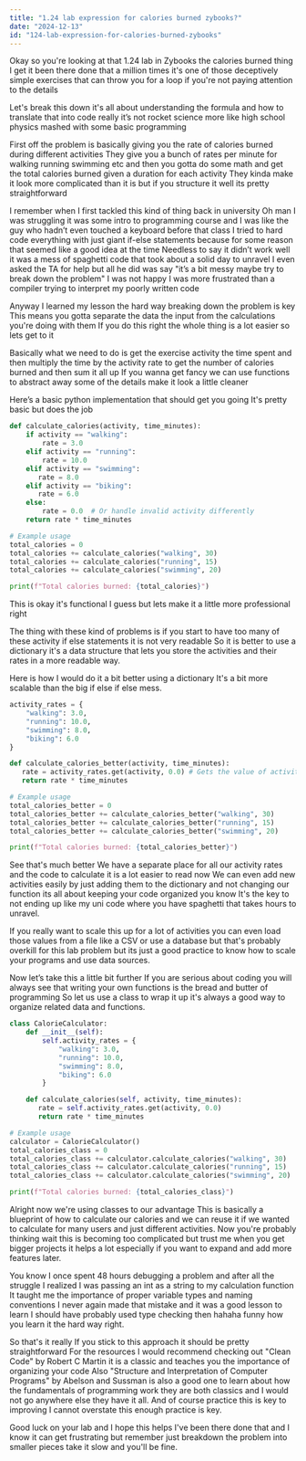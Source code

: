 ```yaml
---
title: "1.24 lab expression for calories burned zybooks?"
date: "2024-12-13"
id: "124-lab-expression-for-calories-burned-zybooks"
---
```


Okay so you're looking at that 1.24 lab in Zybooks the calories burned thing I get it been there done that a million times it's one of those deceptively simple exercises that can throw you for a loop if you're not paying attention to the details

Let's break this down it's all about understanding the formula and how to translate that into code really it’s not rocket science more like high school physics mashed with some basic programming

First off the problem is basically giving you the rate of calories burned during different activities They give you a bunch of rates per minute for walking running swimming etc and then you gotta do some math and get the total calories burned given a duration for each activity They kinda make it look more complicated than it is but if you structure it well its pretty straightforward

I remember when I first tackled this kind of thing back in university Oh man I was struggling it was some intro to programming course and I was like the guy who hadn’t even touched a keyboard before that class I tried to hard code everything with just giant if-else statements because for some reason that seemed like a good idea at the time Needless to say it didn’t work well it was a mess of spaghetti code that took about a solid day to unravel I even asked the TA for help but all he did was say "it’s a bit messy maybe try to break down the problem" I was not happy I was more frustrated than a compiler trying to interpret my poorly written code

Anyway I learned my lesson the hard way breaking down the problem is key This means you gotta separate the data the input from the calculations you're doing with them If you do this right the whole thing is a lot easier so lets get to it

Basically what we need to do is get the exercise activity the time spent and then multiply the time by the activity rate to get the number of calories burned and then sum it all up If you wanna get fancy we can use functions to abstract away some of the details make it look a little cleaner

Here’s a basic python implementation that should get you going It's pretty basic but does the job

```python
def calculate_calories(activity, time_minutes):
    if activity == "walking":
        rate = 3.0
    elif activity == "running":
        rate = 10.0
    elif activity == "swimming":
       rate = 8.0
    elif activity == "biking":
       rate = 6.0
    else:
        rate = 0.0  # Or handle invalid activity differently
    return rate * time_minutes

# Example usage
total_calories = 0
total_calories += calculate_calories("walking", 30)
total_calories += calculate_calories("running", 15)
total_calories += calculate_calories("swimming", 20)

print(f"Total calories burned: {total_calories}")

```

This is okay it's functional I guess but lets make it a little more professional right

The thing with these kind of problems is if you start to have too many of these activity if else statements it is not very readable So it is better to use a dictionary it's a data structure that lets you store the activities and their rates in a more readable way.

Here is how I would do it a bit better using a dictionary It's a bit more scalable than the big if else if else mess.

```python
activity_rates = {
    "walking": 3.0,
    "running": 10.0,
    "swimming": 8.0,
    "biking": 6.0
}

def calculate_calories_better(activity, time_minutes):
   rate = activity_rates.get(activity, 0.0) # Gets the value of activity or defaults to zero if not found
   return rate * time_minutes

# Example usage
total_calories_better = 0
total_calories_better += calculate_calories_better("walking", 30)
total_calories_better += calculate_calories_better("running", 15)
total_calories_better += calculate_calories_better("swimming", 20)

print(f"Total calories burned: {total_calories_better}")
```
See that's much better We have a separate place for all our activity rates and the code to calculate it is a lot easier to read now We can even add new activities easily by just adding them to the dictionary and not changing our function its all about keeping your code organized you know It's the key to not ending up like my uni code where you have spaghetti that takes hours to unravel.

If you really want to scale this up for a lot of activities you can even load those values from a file like a CSV or use a database but that's probably overkill for this lab problem but its just a good practice to know how to scale your programs and use data sources.

Now let’s take this a little bit further If you are serious about coding you will always see that writing your own functions is the bread and butter of programming So let us use a class to wrap it up it's always a good way to organize related data and functions.

```python
class CalorieCalculator:
    def __init__(self):
        self.activity_rates = {
            "walking": 3.0,
            "running": 10.0,
            "swimming": 8.0,
            "biking": 6.0
        }

    def calculate_calories(self, activity, time_minutes):
       rate = self.activity_rates.get(activity, 0.0)
       return rate * time_minutes

# Example usage
calculator = CalorieCalculator()
total_calories_class = 0
total_calories_class += calculator.calculate_calories("walking", 30)
total_calories_class += calculator.calculate_calories("running", 15)
total_calories_class += calculator.calculate_calories("swimming", 20)

print(f"Total calories burned: {total_calories_class}")
```
Alright now we're using classes to our advantage This is basically a blueprint of how to calculate our calories and we can reuse it if we wanted to calculate for many users and just different activities. Now you're probably thinking wait this is becoming too complicated but trust me when you get bigger projects it helps a lot especially if you want to expand and add more features later.

You know I once spent 48 hours debugging a problem and after all the struggle I realized I was passing an int as a string to my calculation function It taught me the importance of proper variable types and naming conventions I never again made that mistake and it was a good lesson to learn I should have probably used type checking then hahaha funny how you learn it the hard way right.

So that's it really If you stick to this approach it should be pretty straightforward For the resources I would recommend checking out "Clean Code" by Robert C Martin it is a classic and teaches you the importance of organizing your code Also "Structure and Interpretation of Computer Programs" by Abelson and Sussman is also a good one to learn about how the fundamentals of programming work they are both classics and I would not go anywhere else they have it all. And of course practice this is key to improving I cannot overstate this enough practice is key.

Good luck on your lab and I hope this helps I've been there done that and I know it can get frustrating but remember just breakdown the problem into smaller pieces take it slow and you'll be fine.
